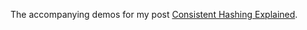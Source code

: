 The accompanying demos for my post [Consistent Hashing Explained](https://dev.to/dchowitz/consistent-hashing-explained-ol0).
